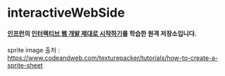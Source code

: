 # interactiveWebSide

#### [인프런](https://www.inflearn.com)의 [인터랙티브 웹 개발 제대로 시작하기](https://www.inflearn.com/course/interactive_web)를 학습한 원격 저장소입니다.

sprite image 출처 : https://www.codeandweb.com/texturepacker/tutorials/how-to-create-a-sprite-sheet

